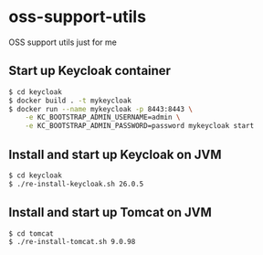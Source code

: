 # oss-support-utils
OSS support utils just for me

## Start up Keycloak container

```bash
$ cd keycloak
$ docker build . -t mykeycloak
$ docker run --name mykeycloak -p 8443:8443 \
    -e KC_BOOTSTRAP_ADMIN_USERNAME=admin \
    -e KC_BOOTSTRAP_ADMIN_PASSWORD=password mykeycloak start
```

## Install and start up Keycloak on JVM

```bash
$ cd keycloak
$ ./re-install-keycloak.sh 26.0.5
```

## Install and start up Tomcat on JVM

```bash
$ cd tomcat
$ ./re-install-tomcat.sh 9.0.98
```
